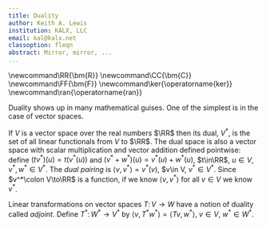 ```yaml
---
title: Duality
author: Keith A. Lewis
institution: KALX, LLC
email: kal@kalx.net
classoption: fleqn
abstract: Mirror, mirror, ...
...
```


\newcommand\RR{\bm{R}}
\newcommand\CC{\bm{C}}
\newcommand\FF{\bm{F}}
\newcommand\ker{\operatorname{ker}}
\newcommand\ran{\operatorname{ran}}

Duality shows up in many mathematical guises. One of the simplest is in the case of vector spaces.

If $V$ is a vector space over the real numbers $\RR$ then its dual, $V^*$, is the set of
all linear functionals from $V$ to $\RR$. The dual space is also a vector space with scalar
multiplication and vector addition defined pointwise: define $(tv^*)(u)
= t(v^*(u))$ and $(v^* + w^*)(u) = v^*(u) + w^*(u)$, $t\in\RR$, $u\in V$,
$v^*,w^*\in V^*$. The _dual pairing_ is $\langle v,v^*\rangle = v^*(v)$, $v\in V, $v^*\in V^*$.
Since $v^*\colon V\to\RR$ is a function, if we know $\langle v, v^*\rangle$ for all $v\in V$ we know $v^*$.

Linear transformations on vector spaces $T\colon V\to W$ have a notion of duality called _adjoint_.
Define $T^*\colon W^*\to V^*$ by $\langle v, T^*w^*\rangle = \langle Tv, w^*\rangle$, $v\in V$, $w^*\in W^*$.
